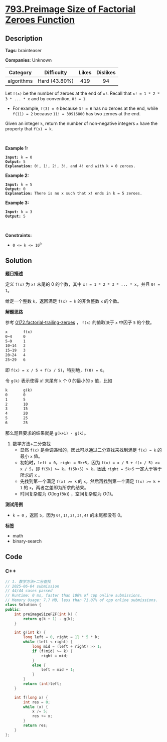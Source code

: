 # [793.Preimage Size of Factorial Zeroes Function](https://leetcode.com/problems/preimage-size-of-factorial-zeroes-function/description/)

## Description

**Tags**: brainteaser

**Companies**: Unknown

|  Category  |  Difficulty   | Likes | Dislikes |
| :--------: | :-----------: | :---: | :------: |
| algorithms | Hard (43.80%) |  419  |    94    |

<p>Let <code>f(x)</code> be the number of zeroes at the end of <code>x!</code>. Recall that <code>x! = 1 * 2 * 3 * ... * x</code> and by convention, <code>0! = 1</code>.</p>
<ul>
  <li>For example, <code>f(3) = 0</code> because <code>3! = 6</code> has no zeroes at the end, while <code>f(11) = 2</code> because <code>11! = 39916800</code> has two zeroes at the end.</li>
</ul>
<p>Given an integer <code>k</code>, return the number of non-negative integers <code>x</code> have the property that <code>f(x) = k</code>.</p>
<p>&nbsp;</p>
<p><strong class="example">Example 1:</strong></p>
<pre><code><strong>Input:</strong> k = 0
<strong>Output:</strong> 5
<strong>Explanation:</strong> 0!, 1!, 2!, 3!, and 4! end with k = 0 zeroes.</code></pre>
<p><strong class="example">Example 2:</strong></p>
<pre><code><strong>Input:</strong> k = 5
<strong>Output:</strong> 0
<strong>Explanation:</strong> There is no x such that x! ends in k = 5 zeroes.</code></pre>
<p><strong class="example">Example 3:</strong></p>
<pre><code><strong>Input:</strong> k = 3
<strong>Output:</strong> 5</code></pre>
<p>&nbsp;</p>
<p><strong>Constraints:</strong></p>
<ul>
  <li><code>0 &lt;= k &lt;= 10<sup>9</sup></code></li>
</ul>

## Solution

**题目描述**

定义 `f(x)` 为 `x!` 末尾的 0 的个数，其中 `x! = 1 * 2 * 3 * ... * x`，并且 `0! = 1`。

给定一个整数 `k`，返回满足 `f(x) = k` 的非负整数 `x` 的个数。

**解题思路**

参考 [0172.factorial-trailing-zeroes](0172.factorial-trailing-zeroes.md) ， `f(x)` 的值取决于 `x` 中因子 `5` 的个数。

```txt
x       f(x)
0~4     0
5~9     1
10~14   2
15~19   3
20~24   4
25~29   6
```

即 `f(x) = x / 5 + f(x / 5)`，特别地，`f(0) = 0`。

令 `g(k)` 表示使得 $x!$ 末尾有 `k` 个 0 的最小的 `x` 值，比如

```txt
k       g(k)
0       0
1       5
2       10
3       15
4       20
5       25
6       25
```

那么题目要求的结果就是 `g(k+1) - g(k)`。

1. 数学方法+二分查找
   - 显然 `f(x)` 是单调递增的，因此可以通过二分查找来找到满足 `f(x) = k` 的最小 `x` 值。
   - 初始时，`left = 0`，`right = 5k+5`，因为 `f(x) = x / 5 + f(x / 5) >= x / 5`，即 `f(5k) >= k`，`f(5k+5) > k`，因此 `right = 5k+5` 一定大于等于所求的 `x` 。
   - 先找到第一个满足 `f(x) >= k` 的 `x`，然后再找到第一个满足 `f(x) >= k + 1` 的 `x`，两者之差即为所求的结果。
   - 时间复杂度为 $O(\log(5k))$ ，空间复杂度为 $O(1)$。

**测试用例**

- `k = 0` ，返回 `5`，因为 `0!`, `1!`, `2!`, `3!`, `4!` 的末尾都没有 0。

**标签**

- math
- binary-search

<!-- code start -->
## Code

### C++

```cpp
// 1. 数学方法+二分查找
// 2025-06-04 submission
// 44/44 cases passed
// Runtime: 0 ms, faster than 100% of cpp online submissions.
// Memory Usage: 7.7 MB, less than 71.07% of cpp online submissions.
class Solution {
public:
    int preimageSizeFZF(int k) {
        return g(k + 1) - g(k);
    }

    int g(int k) {
        long left = 0, right = 1l * 5 * k;
        while (left < right) {
            long mid = (left + right) >> 1;
            if (f(mid) >= k) {
                right = mid;
            }
            else {
                left = mid + 1;
            }
        }
        return (int)left;
    }

    int f(long x) {
        int res = 0;
        while (x) {
            x /= 5;
            res += x;
        }
        return res;
    }
};
```

<!-- code end -->
